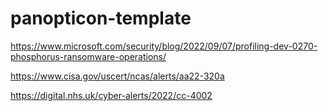 # panopticon-template

https://www.microsoft.com/security/blog/2022/09/07/profiling-dev-0270-phosphorus-ransomware-operations/

https://www.cisa.gov/uscert/ncas/alerts/aa22-320a

https://digital.nhs.uk/cyber-alerts/2022/cc-4002
